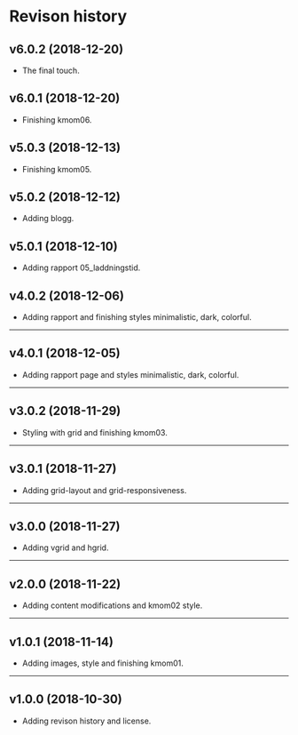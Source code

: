 Revison history
=====================

v6.0.2 (2018-12-20)
-----------------------
* The final touch.


v6.0.1 (2018-12-20)
-----------------------
* Finishing kmom06.



v5.0.3 (2018-12-13)
-----------------------
* Finishing kmom05.


v5.0.2 (2018-12-12)
-----------------------
* Adding blogg.


v5.0.1 (2018-12-10)
-----------------------
* Adding rapport 05_laddningstid.


v4.0.2 (2018-12-06)
-----------------------
* Adding rapport and finishing styles minimalistic, dark, colorful.


----------------------
v4.0.1 (2018-12-05)
-----------------------
* Adding rapport page and styles minimalistic, dark, colorful.


----------------------
v3.0.2 (2018-11-29)
-----------------------
* Styling with grid and finishing kmom03.


----------------------
v3.0.1 (2018-11-27)
-----------------------
* Adding grid-layout and grid-responsiveness.


----------------------
v3.0.0 (2018-11-27)
-----------------------
* Adding vgrid and hgrid.


----------------------
v2.0.0 (2018-11-22)
-----------------------
* Adding content modifications and kmom02 style.


----------------------
v1.0.1 (2018-11-14)
-----------------------
* Adding images, style and finishing kmom01.


----------------------
v1.0.0 (2018-10-30)
-----------------------
* Adding revison history and license.

